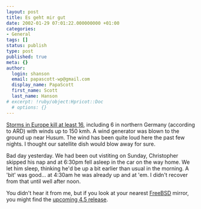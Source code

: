 ```yaml
---
layout: post
title: Es geht mir gut
date: 2002-01-29 07:01:22.000000000 +01:00
categories:
- General
tags: []
status: publish
type: post
published: true
meta: {}
author:
  login: shanson
  email: papascott-wp@gmail.com
  display_name: PapaScott
  first_name: Scott
  last_name: Hanson
# excerpt: !ruby/object:Hpricot::Doc
  # options: {}
---
```

<p><a href="http://dailynews.yahoo.com/h/ap/20020129/wl/europe_storms_1.html">Storms in Europe kill at least 16</a>, including 6 in northern Germany (according to ARD) with winds up to 150 kmh. A wind generator was blown to the ground up near Husum. The wind has been quite loud here the past few nights. I thought our satellite dish would blow away for sure.   </p>
<p>Bad day yesterday. We had been out vistiting on Sunday, Christopher skipped his nap and at 6:30pm fell asleep in the car on the way home. We let him sleep, thinking he'd be up a bit earlier than usual in the morning. A 'bit' was good... at 4:30am he was already up and at 'em. I didn't recover from that until well after noon.</p>
<p>You didn't hear it from me, but if you look at your nearest <a href="http://www.freebsd.org">FreeBSD</a> mirror, you might find the <a href="ftp://ftp.freebsd.org/pub/FreeBSD/releases/i386/4.5-RELEASE/">upcoming 4.5 release</a>.</p>
